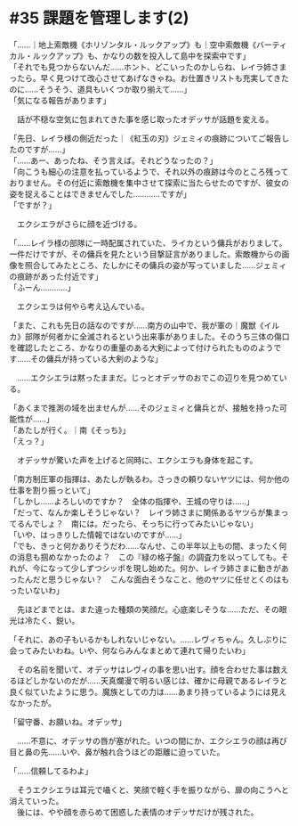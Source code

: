 # #35 課題を管理します(2)

「……｜地上索敵機《ホリゾンタル・ルックアップ》も｜空中索敵機《バーティカル・ルックアップ》も、かなりの数を投入して島中を探索中です」  
「それでも見つからないんだ……ホント、どこいったのかしらね、レイラ姉さまったら。早く見つけて改心させてあげなきゃね。お仕置きリストも充実してきたのに……そうそう、道具もいくつか取り揃えて……」  
「気になる報告があります」

　話が不穏な空気に包まれてきた事を感じ取ったオデッサが話題を変える。

「先日、レイラ様の側近だった｜《紅玉の刃》ジェミィの痕跡についてご報告したのですが……」  
「……あー、あったね、そう言えば。それどうなったの？」  
「向こうも細心の注意を払っているようで、それ以外の痕跡は今のところ残っておりません。その付近に索敵機を集中させて探索に当たらせたのですが、彼女の姿を捉えることはできませんでした…………ですが」  
「ですが？」

　エクシエラがさらに顔を近づける。

「……レイラ様の部隊に一時配属されていた、ライカという傭兵がおりまして。一件だけですが、その傭兵を見たという目撃証言がありました。索敵機からの画像を照合してみたところ、たしかにその傭兵の姿が写っていました……ジェミィの痕跡があった付近です」  
「ふーん…………」

　エクシエラは何やら考え込んでいる。

「また、これも先日の話なのですが……南方の山中で、我が軍の｜魔獣《イルカ》部隊が何者かに全滅されるという出来事がありました。そのうち三体の傷口を確認したところ、かなりの重量のある大剣によって付けられたもののようです……その傭兵が持っている大剣のような」

　……エクシエラは黙ったままだ。じっとオデッサのおでこの辺りを見つめている。

「あくまで推測の域を出ませんが……そのジェミィと傭兵とが、接触を持った可能性が……」  
「あたしが行く。｜南《そっち》」  
「えっ？」

　オデッサが驚いた声を上げると同時に、エクシエラも身体を起こす。

「南方制圧軍の指揮は、あたしが執るわ。さっきの頼りないヤツには、何か他の仕事を割り振っといて」  
「しかし……よろしいのですか？　全体の指揮や、王城の守りは……」  
「だって、なんか楽しそうじゃない？　レイラ姉さまに関係あるヤツらが集まってるんでしょ？　南には。だったら、そっちに行ってみたいじゃない」  
「いや、はっきりした情報ではないのですが……」  
「でも、きっと何かありそうだわ……なんせ、この半年以上もの間、まったく何の消息も掴めなかったのよ？　この『緑の格子盤』の調査力を以ってしても。それが、今になって少しずつシッポを現し始めた。何か、レイラ姉さまに動きがあったんだと思うじゃない？　こんな面白そうなこと、他のヤツに任せとくのはもったいないわ」

　先ほどまでとは、また違った種類の笑顔だ。心底楽しそうな……ただ、その眼光は冷たく、鋭い。

「それに、あの子もいるかもしれないじゃない。……レヴィちゃん。久しぶりに会ってみたいわね。いや、何ならみんなまとめて連れて帰りたいわ」

　その名前を聞いて、オデッサはレヴィの事を思い出す。顔を合わせた事は数えるほどしかないのだが……天真爛漫で明るい感じは、確かに母親であるレイラと良く似ていたように思う。魔族としての力は……あまり持っているようには見えなかったが。

「留守番、お願いね。オデッサ」

　……不意に、オデッサの唇が塞がれた。いつの間にか、エクシエラの顔は再び目と鼻の先……いや、鼻が触れ合うほどの距離に迫っていた。

「……信頼してるわよ」

　そうエクシエラは耳元で囁くと、笑顔で軽く手を振りながら、扉の向こうへと消えていった。  
　後には、やや顔を赤らめて困惑した表情のオデッサだけが残された。